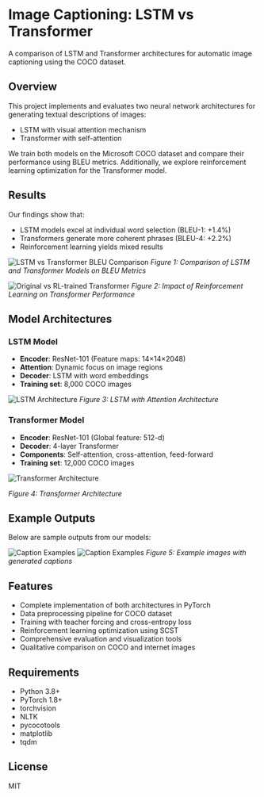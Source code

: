 # Image Captioning: LSTM vs Transformer

A comparison of LSTM and Transformer architectures for automatic image captioning using the COCO dataset.

## Overview

This project implements and evaluates two neural network architectures for generating textual descriptions of images:
- LSTM with visual attention mechanism
- Transformer with self-attention

We train both models on the Microsoft COCO dataset and compare their performance using BLEU metrics. Additionally, we explore reinforcement learning optimization for the Transformer model.

## Results

Our findings show that:
- LSTM models excel at individual word selection (BLEU-1: +1.4%)
- Transformers generate more coherent phrases (BLEU-4: +2.2%)
- Reinforcement learning yields mixed results

![LSTM vs Transformer BLEU Comparison](results/lstm_transformer_comparison.png)
*Figure 1: Comparison of LSTM and Transformer Models on BLEU Metrics*

![Original vs RL-trained Transformer](results/rl_comparison.png)
*Figure 2: Impact of Reinforcement Learning on Transformer Performance*

## Model Architectures

### LSTM Model

- **Encoder**: ResNet-101 (Feature maps: 14×14×2048)
- **Attention**: Dynamic focus on image regions
- **Decoder**: LSTM with word embeddings
- **Training set**: 8,000 COCO images

![LSTM Architecture](models/lstmfinal.png)
*Figure 3: LSTM with Attention Architecture*

### Transformer Model

- **Encoder**: ResNet-101 (Global feature: 512-d)
- **Decoder**: 4-layer Transformer
- **Components**: Self-attention, cross-attention, feed-forward
- **Training set**: 12,000 COCO images

![Transformer Architecture](models/transfoemr.png)

*Figure 4: Transformer Architecture*

## Example Outputs

Below are sample outputs from our models:

![Caption Examples](results/sample_captions.png)
![Caption Examples](results/sample_captions1.png)
*Figure 5: Example images with generated captions*

## Features

- Complete implementation of both architectures in PyTorch
- Data preprocessing pipeline for COCO dataset
- Training with teacher forcing and cross-entropy loss
- Reinforcement learning optimization using SCST
- Comprehensive evaluation and visualization tools
- Qualitative comparison on COCO and internet images

## Requirements

- Python 3.8+
- PyTorch 1.8+
- torchvision
- NLTK
- pycocotools
- matplotlib
- tqdm


## License

MIT

